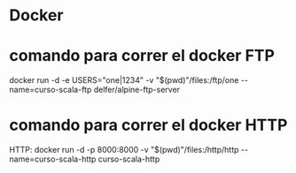 # Docker
# comando para correr el docker FTP
docker run -d -e USERS="one|1234" -v "$(pwd)"/files:/ftp/one  --name=curso-scala-ftp delfer/alpine-ftp-server
# comando para correr el docker HTTP
HTTP: docker run -d -p 8000:8000 -v "$(pwd)"/files:/http/http --name=curso-scala-http curso-scala-http
